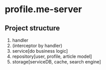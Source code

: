 # profile.me-server


## Project structure

1. handler
2. (interceptor by handler)
3. service[do business logic]
4. repository[user, profile, article model]
5. storage[serviceDB, cache, search engine]